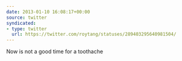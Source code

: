 ```yaml
---
date: 2013-01-10 16:08:17+00:00
source: twitter
syndicated:
- type: twitter
  url: https://twitter.com/roytang/statuses/289403295640981504/
---
```


Now is not a good time for a toothache